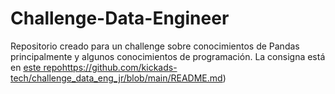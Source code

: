 # Challenge-Data-Engineer
Repositorio creado para un challenge sobre conocimientos de Pandas principalmente y algunos conocimientos de programación. 
La consigna está en [este repo](https://github.com/kickads-tech/challenge_data_eng_jr/blob/main/README.md)https://github.com/kickads-tech/challenge_data_eng_jr/blob/main/README.md)
